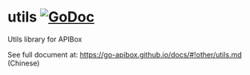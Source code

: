 # utils [![GoDoc](https://godoc.org/github.com/go-apibox/utils?status.png)](https://godoc.org/github.com/go-apibox/utils)

Utils library for APIBox

See full document at: https://go-apibox.github.io/docs/#!other/utils.md (Chinese)
